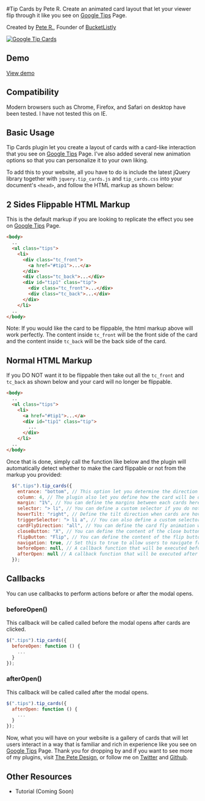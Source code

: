 #Tip Cards by Pete R.
Create an animated card layout that let your viewer flip through it like you see on [Google Tips](https://www.google.com/get/googletips/) Page.

Created by [Pete R.](http://www.thepetedesign.com), Founder of [BucketListly](http://www.bucketlistly.com)

[![Google Tip Cards](http://www.thepetedesign.com/images/tip_cards_image.png "Google Tip Cards")](http://www.thepetedesign.com/demos/tip_cards_demo.html)

## Demo
[View demo](http://www.thepetedesign.com/demos/tip_cards_demo.html)

## Compatibility
Modern browsers such as Chrome, Firefox, and Safari on  desktop have been tested. I have not tested this on IE.

## Basic Usage
Tip Cards plugin let you create a layout of cards with a card-like interaction that you see on [Google Tips](https://www.google.com/get/googletips/) Page. I've also added several new animation options so that you can personalize it to your own liking.

To add this to your website, all you have to do is include the latest jQuery library together with `jquery.tip_cards.js` and `tip_cards.css` into your document's `<head>`, and follow the HTML markup as shown below:

## 2 Sides Flippable HTML Markup

This is the default markup if you are looking to replicate the effect you see on [Google Tips](https://www.google.com/get/googletips/) Page.
  
````html  
<body>
  ..
  <ul class="tips">
    <li>
      <div class="tc_front">
      	<a href="#tip1">...</a>
      </div>
      <div class="tc_back">...</div>
      <div id="tip1" class="tip">
        <div class="tc_front">...</div>
        <div class="tc_back">...</div>
      </div>
    </li>
  ..
</body>
````

Note: If you would like the card to be flippable, the html markup above will work perfectly. The content inside `tc_front` will be the front side of the card and the content inside `tc_back` will be the back side of the card. 

## Normal HTML Markup

If you DO NOT want it to be flippable then take out all the `tc_front` and `tc_back` as shown below and your card will no longer be flippable.

````html  
<body>
  ..
  <ul class="tips">
    <li>
      <a href="#tip1">...</a>
      <div id="tip1" class="tip">
        ...
      </div>
    </li>
  ..
</body>
````

Once that is done, simply call the function like below and the plugin will automatically detect whether to make the card flippable or not from the markup you provided:

````javascript
  $(".tips").tip_cards({
    entrance: "bottom", // This option let you determine the direction of the fly in entrance animation when all the cards appears. Available options are "bottom", "left", "right", and "top". The default value is "bottom".
    column: 4, // The plugin also let you define how the card will be displayed and aligned. You can set the column of cards here. The default value is 4. 
    margin: "1%", // You can define the margins between each cards here. Percentage is currently support at this point. The default is "1%".
    selector: "> li", // You can define a custom selector if you do not want to use ul and li tags. This option accepts the normal CSS selector. The default value is "> li" 
    hoverTilt: "right", // Define the tilt direction when cards are hovered here. Available options are "right", "left", "up", and "down". The default value is "right".
    triggerSelector: "> li a", // You can also define a custom selector for the trigger button here. The default value is "> li a" which will use the link inside a list as a trigger to activate the card. 
    cardFlyDirection: "all", // You can define the card fly animation when the modal appears here. Available options are "all", "top", "bottom", "left", and "right". The default value is "all" which will have the cards fly in from all direction and stack up under the opened modal
    closeButton: "X", // You can define the content of the close button here. Change this to false to prevent the plugin from automatically generating the close button. The default string is "X".
    flipButton: "Flip", // You can define the content of the flip button here. Change this to false to prevent the plugin from automatically generating the flip button. The default string is "Flip".
    navigation: true, // Set this to true to allow users to navigate from one card to another when modal is opened. Change it to false to disable it. The default value is true.
    beforeOpen: null, // A callback function that will be executed before the modal opens.
    afterOpen: null // A callback function that will be executed after the modal opens.
  });
````


## Callbacks

You can use callbacks to perform actions before or after the modal opens.

### beforeOpen()

This callback will be called called before the modal opens after cards are clicked.

````javascript
$(".tips").tip_cards({
  beforeOpen: function () {
    ...
  }
});
````

### afterOpen()

This callback will be called called after the modal opens.

````javascript
$(".tips").tip_cards({
  afterOpen: function () {
    ...
  }
});
````

Now, what you will have on your website is a gallery of cards that will let users interact in a way that is familiar and rich in experience like you see on [Google Tips](https://www.google.com/get/googletips/) Page. Thank you for dropping by and if you want to see more of my plugins, visit [The Pete Design](http://www.thepetedesign.com/#design), or follow me on [Twitter](http://www.twitter.com/peachananr) and [Github](http://www.github.com/peachananr).

## Other Resources
- Tutorial (Coming Soon)
